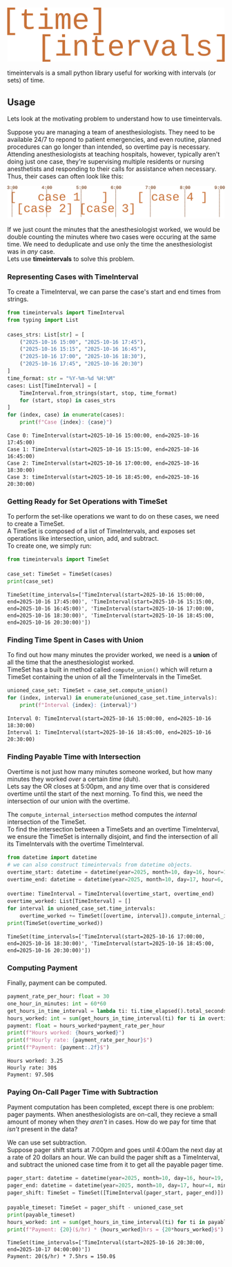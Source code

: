 ![timeintervals](docs/source/_static/logo.svg "Logo")

timeintervals is a small python library useful for working with intervals (or sets) of time.  

## Usage
Lets look at the motivating problem to understand how to use timeintervals.  

Suppose you are managing a team of anesthesiologists. 
They need to be available 24/7 to repond to patient emergencies, and even routine, planned procedures can go longer than intended, so overtime pay is necessary.
Attending anesthesiologists at teaching hospitals, however, typically aren't doing just one case, they're supervising multiple residents or nursing anesthetists and responding to their calls for assistance when necessary.
Thus, their cases can often look like this:  

![timeintervals](docs/source/_static/example_1.svg "Example 1")

If we just count the minutes that the anesthesiologist worked, we would be double counting the minutes where two cases were occuring at the same time.
We need to deduplicate and use only the time the anesthesiologist was in *any* case.  
Lets use **timeintervals** to solve this problem.  
### Representing Cases with TimeInterval
To create a TimeInterval, we can parse the case's start and end times from strings.
```python
from timeintervals import TimeInterval
from typing import List

cases_strs: List[str] = [
    ("2025-10-16 15:00", "2025-10-16 17:45"),
    ("2025-10-16 15:15", "2025-10-16 16:45"),
    ("2025-10-16 17:00", "2025-10-16 18:30"),
    ("2025-10-16 17:45", "2025-10-16 20:30")
]
time_format: str = "%Y-%m-%d %H:%M"
cases: List[TimeInterval] = [
    TimeInterval.from_strings(start, stop, time_format)
    for (start, stop) in cases_strs
]
for (index, case) in enumerate(cases):
    print(f"Case {index}: {case}")
```
```
Case 0: TimeInterval(start=2025-10-16 15:00:00, end=2025-10-16 17:45:00)
Case 1: TimeInterval(start=2025-10-16 15:15:00, end=2025-10-16 16:45:00)
Case 2: TimeInterval(start=2025-10-16 17:00:00, end=2025-10-16 18:30:00)
Case 3: timeInterval(start=2025-10-16 18:45:00, end=2025-10-16 20:30:00)
```

### Getting Ready for Set Operations with TimeSet
To perform the set-like operations we want to do on these cases, we need to create a TimeSet.  
A TimeSet is composed of a list of TimeIntervals, and exposes set operations like intersection, union, add, and subtract.  
To create one, we simply run:
```python
from timeintervals import TimeSet

case_set: TimeSet = TimeSet(cases)
print(case_set)
```
```
TimeSet(time_intervals=['TimeInterval(start=2025-10-16 15:00:00, end=2025-10-16 17:45:00)', 'TimeInterval(start=2025-10-16 15:15:00, end=2025-10-16 16:45:00)', 'TimeInterval(start=2025-10-16 17:00:00, end=2025-10-16 18:30:00)', 'TimeInterval(start=2025-10-16 18:45:00, end=2025-10-16 20:30:00)'])
```

### Finding Time Spent in Cases with Union
To find out how many minutes the provider worked, we need is a **union** of all the time that the anesthesiologist worked.  
TimeSet has a built in method called `compute_union()` which will return a TimeSet containing the union of all the TimeIntervals in the TimeSet.
```python
unioned_case_set: TimeSet = case_set.compute_union()
for (index, interval) in enumerate(unioned_case_set.time_intervals):
    print(f"Interval {index}: {interval}")
```
```
Interval 0: TimeInterval(start=2025-10-16 15:00:00, end=2025-10-16 18:30:00)
Interval 1: TimeInterval(start=2025-10-16 18:45:00, end=2025-10-16 20:30:00)
```

### Finding Payable Time with Intersection
Overtime is not just how many minutes someone worked, but how many minutes they worked *over* a certain *time* (duh).  
Lets say the OR closes at 5:00pm, and any time over that is considered overtime until the start of the next morning.
To find this, we need the intersection of our union with the overtime.  

The `compute_internal_intersection` method computes the *internal* intersection of the TimeSet.  
To find the intersection between a TimeSets and an overtime TimeInterval, we ensure the TimeSet is internally disjoint, and find the intersection of all its TimeIntervals with the overtime TimeInterval.
```python
from datetime import datetime
# we can also construct timeintervals from datetime objects.
overtime_start: datetime = datetime(year=2025, month=10, day=16, hour=17, minute=0)
overtime_end: datetime = datetime(year=2025, month=10, day=17, hour=6, minute=0)

overtime: TimeInterval = TimeInterval(overtime_start, overtime_end)
overtime_worked: List[TimeInterval] = []
for interval in unioned_case_set.time_intervals:
    overtime_worked += TimeSet([overtime, interval]).compute_internal_intersection().time_intervals
print(TimeSet(overtime_worked))
```
```
TimeSet(time_intervals=['TimeInterval(start=2025-10-16 17:00:00, end=2025-10-16 18:30:00)', 'TimeInterval(start=2025-10-16 18:45:00, end=2025-10-16 20:30:00)'])
```

### Computing Payment
Finally, payment can be computed.
```python
payment_rate_per_hour: float = 30
one_hour_in_minutes: int = 60*60
get_hours_in_time_interval = lambda ti: ti.time_elapsed().total_seconds()/(one_hour_in_minutes)
hours_worked: int = sum(get_hours_in_time_interval(ti) for ti in overtime_worked)
payment: float = hours_worked*payment_rate_per_hour
print(f"Hours worked: {hours_worked}")
print(f"Hourly rate: {payment_rate_per_hour}$")
print(f"Payment: {payment:.2f}$")
```
```
Hours worked: 3.25
Hourly rate: 30$
Payment: 97.50$
```

### Paying On-Call Pager Time with Subtraction
Payment computation has been completed, except there is one problem: pager payments.
When anesthesiologists are on-call, they recieve a small amount of money when they *aren't* in cases.
How do we pay for time that *isn't* present in the data?  

We can use set subtraction.  
Suppose pager shift starts at 7:00pm and goes until 4:00am the next day at a rate of 20 dollars an hour.
We can build the pager shift as a TimeInterval, and subtract the unioned case time from it to get all the payable pager time.
```python
pager_start: datetime = datetime(year=2025, month=10, day=16, hour=19, minute=0)
pager_end: datetime = datetime(year=2025, month=10, day=17, hour=4, minute=0)
pager_shift: TimeSet = TimeSet([TimeInterval(pager_start, pager_end)])

payable_timeset: TimeSet = pager_shift - unioned_case_set
print(payable_timeset)
hours_worked: int = sum(get_hours_in_time_interval(ti) for ti in payable_timeset.time_intervals)
print(f"Payment: {20}($/hr) * {hours_worked}hrs = {20*hours_worked}$")
```
```
TimeSet(time_intervals=['TimeInterval(start=2025-10-16 20:30:00, end=2025-10-17 04:00:00)'])
Payment: 20($/hr) * 7.5hrs = 150.0$
```
